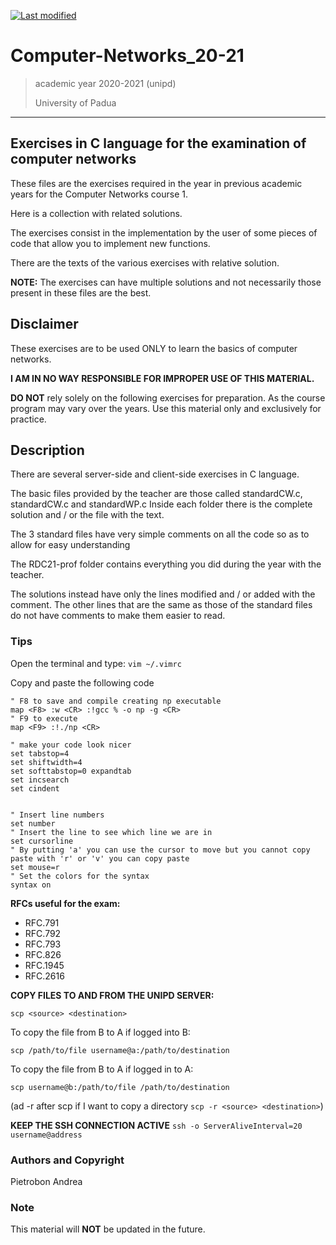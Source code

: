 [![Last modified](https://img.shields.io/badge/Last%20modified-10--Aug--2021-red)](https://github.com/Piero24/F.SW16-17)
# Computer-Networks_20-21

> academic year 2020-2021 (unipd)
> 
> University of Padua

---

## Exercises in C language for the examination of computer networks


These files are the exercises required in the year in previous academic years for
the Computer Networks course 1.

Here is a collection with related solutions.

The exercises consist in the implementation by the user of some pieces of code
that allow you to implement new functions.

There are the texts of the various exercises with relative solution.

**NOTE:** The exercises can have multiple solutions and not necessarily those present
in these files are the best.


## Disclaimer


These exercises are to be used ONLY to learn the basics
of computer networks.


**I AM IN NO WAY RESPONSIBLE FOR IMPROPER USE OF THIS MATERIAL.**


**DO NOT** rely solely on the following exercises for preparation.
As the course program may vary over the years.
Use this material only and exclusively for practice.


## Description


There are several server-side and client-side exercises in C language.

The basic files provided by the teacher are those called standardCW.c, standardCW.c and standardWP.c
Inside each folder there is the complete solution and / or the file with the text.

The 3 standard files have very simple comments on all the code so as to allow for easy understanding

The RDC21-prof folder contains everything you did during the year with the teacher.

The solutions instead have only the lines modified and / or added with the comment.
The other lines that are the same as those of the standard files do not have comments to make them easier to read.

### Tips

Open the terminal and type: `vim ~/.vimrc`

Copy and paste the following code

```
" F8 to save and compile creating np executable                                                                                                                                           
map <F8> :w <CR> :!gcc % -o np -g <CR>
" F9 to execute
map <F9> :!./np <CR>

" make your code look nicer
set tabstop=4
set shiftwidth=4
set softtabstop=0 expandtab
set incsearch
set cindent


" Insert line numbers
set number
" Insert the line to see which line we are in
set cursorline
" By putting 'a' you can use the cursor to move but you cannot copy paste with 'r' or 'v' you can copy paste
set mouse=r
" Set the colors for the syntax
syntax on
```
**RFCs useful for the exam:**

- RFC.791
- RFC.792
- RFC.793
- RFC.826
- RFC.1945
- RFC.2616

**COPY FILES TO AND FROM THE UNIPD SERVER:**

`scp <source> <destination>`

To copy the file from B to A if logged into B:

`scp /path/to/file username@a:/path/to/destination`

To copy the file from B to A if logged in to A:

`scp username@b:/path/to/file /path/to/destination`

(ad -r after scp if I want to copy a directory `scp -r <source> <destination>`)

**KEEP THE SSH CONNECTION ACTIVE**
`ssh -o ServerAliveInterval=20 username@address`



### Authors and Copyright

Pietrobon Andrea

### Note

This material will **NOT** be updated in the future.
